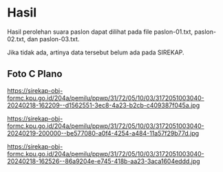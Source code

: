 # Hasil

Hasil perolehan suara paslon dapat dilihat pada file paslon-01.txt, paslon-02.txt, dan paslon-03.txt.

Jika tidak ada, artinya data tersebut belum ada pada SIREKAP.

## Foto C Plano

https://sirekap-obj-formc.kpu.go.id/204a/pemilu/ppwp/31/72/05/10/03/3172051003040-20240218-162209--d1562551-3ec8-4a23-b2cb-c409387f045a.jpg

https://sirekap-obj-formc.kpu.go.id/204a/pemilu/ppwp/31/72/05/10/03/3172051003040-20240219-200000--be577080-a0f4-4254-a484-11a57f29b77d.jpg

https://sirekap-obj-formc.kpu.go.id/204a/pemilu/ppwp/31/72/05/10/03/3172051003040-20240218-162526--86a9204e-e745-418b-aa23-3aca1604eddd.jpg
